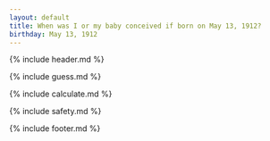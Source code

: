 ```yaml
---
layout: default
title: When was I or my baby conceived if born on May 13, 1912?
birthday: May 13, 1912
---
```


{% include header.md %}

{% include guess.md %}

{% include calculate.md %}

{% include safety.md %}

{% include footer.md %}



